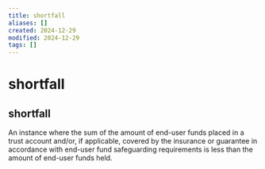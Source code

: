 ```yaml
---
title: shortfall
aliases: []
created: 2024-12-29
modified: 2024-12-29
tags: []
---
```

# shortfall
## shortfall

An instance where the sum of the amount of end-user funds placed in a trust account and/or, if applicable, covered by the insurance or guarantee in accordance with end-user fund safeguarding requirements is less than the amount of end-user funds held.
